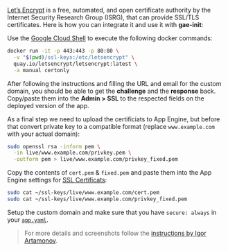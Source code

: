 [Let’s Encrypt](https://letsencrypt.org/) is a free, automated, and open
certificate authority by the Internet Security Research Group (ISRG), that can
provide SSL/TLS certificates. Here is how you can integrate it and use it with
**gae-init**:

Use the [Google Cloud Shell](https://cloud.google.com/cloud-shell/docs/) to
execute the following docker commands:

```bash
docker run -it -p 443:443 -p 80:80 \
  -v "$(pwd)/ssl-keys:/etc/letsencrypt" \
  quay.io/letsencrypt/letsencrypt:latest \
  -a manual certonly
```

After following the instructions and filling the URL and email for the custom
domain, you should be able to get the **challenge** and the **response** back.
Copy/paste them into the **Admin > SSL** to the respected fields on the
deployed version of the app.

As a final step we need to upload the certificiats to App Engine, but before
that convert private key to a compatible format (replace `www.example.com` with
your actual domain):

```bash
sudo openssl rsa -inform pem \
  -in live/www.example.com/privkey.pem \
  -outform pem > live/www.example.com/privkey_fixed.pem
```

Copy the contents of `cert.pem` & `fixed.pem` and paste them into the App
Engine settings for [SSL Certificats](https://console.developers.google.com/appengine/settings/certificates):

```bash
sudo cat ~/ssl-keys/live/www.example.com/cert.pem
sudo cat ~/ssl-keys/live/www.example.com/privkey_fixed.pem
```

Setup the custom domain and make sure that you have `secure: always` in your
[`app.yaml`](https://github.com/gae-init/gae-init/blob/master/main/app.yaml#L49).

> For more details and screenshots follow the [instructions by Igor
Artamonov](http://igorartamonov.com/2015/12/lets-encrypt-ssl-google-appengine/).
